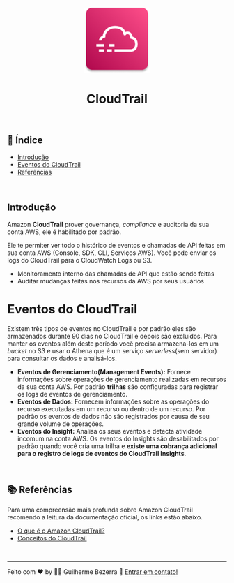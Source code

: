 <p align="center">
	<img src="./img/aws-icons/aws-CloudTrail.png" alt="aws-cloudtrail-icon" style="height:150px; width:150px;" /> 
  <br />
	<h1 align="center">
    CloudTrail
  </h1>
</p>	

<br />

## :pushpin: Índice

- [Introdução](#introdução)
- [Eventos do CloudTrail](#eventos-do-cloudtrail)
- [Referências](#books-referências)

<br />

## Introdução

Amazon **CloudTrail** prover governança, *compliance* e auditoria da sua conta AWS, ele é habilitado por padrão.

Ele te permiter ver todo o histórico de eventos e chamadas de API feitas em sua conta AWS (Console, SDK, CLI, Serviços AWS). Você pode enviar os logs do CloudTrail para o CloudWatch Logs ou S3.

- Monitoramento interno das chamadas de API que estão sendo feitas
- Auditar mudanças feitas nos recursos da AWS por seus usuários

# Eventos do CloudTrail

Existem três tipos de eventos no CloudTrail e por padrão eles são armazenados durante 90 dias no CloudTrail e depois são excluídos. Para manter os eventos além deste período você precisa armazena-los em um *bucket* no S3 e usar o Athena que é um serviço *serverless*(sem servidor) para consultar os dados e analisá-los.

- **Eventos de Gerenciamento(Management Events):** Fornece informações sobre operações de gerenciamento realizadas em recursos da sua conta AWS. Por padrão **trilhas** são configuradas para registrar os logs de eventos de gerenciamento.
- **Eventos de Dados:** Fornecem informações sobre as operações do recurso executadas em um recurso ou dentro de um recurso. Por padrão os eventos de dados não são registrados por causa de seu grande volume de operações.
- **Eventos do Insight:** Analisa os seus eventos e detecta atividade incomum na conta AWS. Os eventos do Insights são desabilitados por padrão quando você cria uma trilha e **existe uma cobrança adicional para o registro de logs de eventos do CloudTrail Insights**.

<br />

## :books: Referências

Para uma compreensão mais profunda sobre Amazon CloudTrail recomendo a leitura da documentação oficial, os links estão abaixo.

- [O que é o Amazon CloudTrail?](https://docs.aws.amazon.com/pt_br/awscloudtrail/latest/userguide/cloudtrail-user-guide.html)    
- [Conceitos do CloudTrail](https://docs.aws.amazon.com/pt_br/awscloudtrail/latest/userguide/cloudtrail-concepts.html#cloudtrail-concepts-events)

<br />

---
Feito com ♥ by :man_astronaut: Guilherme Bezerra :wave: [Entrar em contato!](https://www.linkedin.com/in/gbdsantos/)